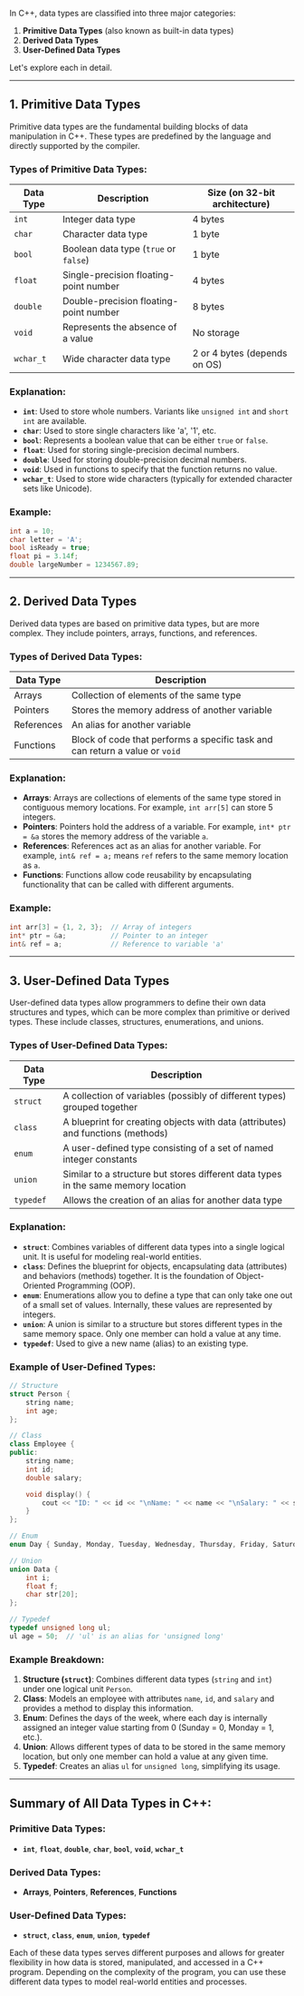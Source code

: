 In C++, data types are classified into three major categories:

1. **Primitive Data Types** (also known as built-in data types)
2. **Derived Data Types**
3. **User-Defined Data Types**

Let's explore each in detail.

---

## 1. **Primitive Data Types**

Primitive data types are the fundamental building blocks of data manipulation in C++. These types are predefined by the language and directly supported by the compiler.

### Types of Primitive Data Types:

| Data Type      | Description                               | Size (on 32-bit architecture) |
|----------------|-------------------------------------------|-------------------------------|
| `int`          | Integer data type                         | 4 bytes                       |
| `char`         | Character data type                       | 1 byte                        |
| `bool`         | Boolean data type (`true` or `false`)      | 1 byte                        |
| `float`        | Single-precision floating-point number    | 4 bytes                       |
| `double`       | Double-precision floating-point number    | 8 bytes                       |
| `void`         | Represents the absence of a value         | No storage                    |
| `wchar_t`      | Wide character data type                  | 2 or 4 bytes (depends on OS)  |

### Explanation:

- **`int`**: Used to store whole numbers. Variants like `unsigned int` and `short int` are available.
- **`char`**: Used to store single characters like 'a', '1', etc.
- **`bool`**: Represents a boolean value that can be either `true` or `false`.
- **`float`**: Used for storing single-precision decimal numbers.
- **`double`**: Used for storing double-precision decimal numbers.
- **`void`**: Used in functions to specify that the function returns no value.
- **`wchar_t`**: Used to store wide characters (typically for extended character sets like Unicode).

### Example:
```cpp
int a = 10;
char letter = 'A';
bool isReady = true;
float pi = 3.14f;
double largeNumber = 1234567.89;
```

---

## 2. **Derived Data Types**

Derived data types are based on primitive data types, but are more complex. They include pointers, arrays, functions, and references.

### Types of Derived Data Types:

| Data Type  | Description                                                                 |
|------------|-----------------------------------------------------------------------------|
| Arrays     | Collection of elements of the same type                                     |
| Pointers   | Stores the memory address of another variable                               |
| References | An alias for another variable                                               |
| Functions  | Block of code that performs a specific task and can return a value or `void` |

### Explanation:

- **Arrays**: Arrays are collections of elements of the same type stored in contiguous memory locations. For example, `int arr[5]` can store 5 integers.
- **Pointers**: Pointers hold the address of a variable. For example, `int* ptr = &a` stores the memory address of the variable `a`.
- **References**: References act as an alias for another variable. For example, `int& ref = a;` means `ref` refers to the same memory location as `a`.
- **Functions**: Functions allow code reusability by encapsulating functionality that can be called with different arguments.

### Example:
```cpp
int arr[3] = {1, 2, 3};  // Array of integers
int* ptr = &a;           // Pointer to an integer
int& ref = a;            // Reference to variable 'a'
```

---

## 3. **User-Defined Data Types**

User-defined data types allow programmers to define their own data structures and types, which can be more complex than primitive or derived types. These include classes, structures, enumerations, and unions.

### Types of User-Defined Data Types:

| Data Type     | Description                                                         |
|---------------|---------------------------------------------------------------------|
| `struct`      | A collection of variables (possibly of different types) grouped together |
| `class`       | A blueprint for creating objects with data (attributes) and functions (methods) |
| `enum`        | A user-defined type consisting of a set of named integer constants  |
| `union`       | Similar to a structure but stores different data types in the same memory location |
| `typedef`     | Allows the creation of an alias for another data type               |

### Explanation:

- **`struct`**: Combines variables of different data types into a single logical unit. It is useful for modeling real-world entities.
- **`class`**: Defines the blueprint for objects, encapsulating data (attributes) and behaviors (methods) together. It is the foundation of Object-Oriented Programming (OOP).
- **`enum`**: Enumerations allow you to define a type that can only take one out of a small set of values. Internally, these values are represented by integers.
- **`union`**: A union is similar to a structure but stores different types in the same memory space. Only one member can hold a value at any time.
- **`typedef`**: Used to give a new name (alias) to an existing type.

### Example of User-Defined Types:

```cpp
// Structure
struct Person {
    string name;
    int age;
};

// Class
class Employee {
public:
    string name;
    int id;
    double salary;

    void display() {
        cout << "ID: " << id << "\nName: " << name << "\nSalary: " << salary << endl;
    }
};

// Enum
enum Day { Sunday, Monday, Tuesday, Wednesday, Thursday, Friday, Saturday };

// Union
union Data {
    int i;
    float f;
    char str[20];
};

// Typedef
typedef unsigned long ul;
ul age = 50;  // 'ul' is an alias for 'unsigned long'
```

### Example Breakdown:

1. **Structure (`struct`)**: Combines different data types (`string` and `int`) under one logical unit `Person`.
2. **Class**: Models an employee with attributes `name`, `id`, and `salary` and provides a method to display this information.
3. **Enum**: Defines the days of the week, where each day is internally assigned an integer value starting from 0 (Sunday = 0, Monday = 1, etc.).
4. **Union**: Allows different types of data to be stored in the same memory location, but only one member can hold a value at any given time.
5. **Typedef**: Creates an alias `ul` for `unsigned long`, simplifying its usage.

---

## Summary of All Data Types in C++:

### **Primitive Data Types:**
- **`int`**, **`float`**, **`double`**, **`char`**, **`bool`**, **`void`**, **`wchar_t`**

### **Derived Data Types:**
- **Arrays**, **Pointers**, **References**, **Functions**

### **User-Defined Data Types:**
- **`struct`**, **`class`**, **`enum`**, **`union`**, **`typedef`**

Each of these data types serves different purposes and allows for greater flexibility in how data is stored, manipulated, and accessed in a C++ program. Depending on the complexity of the program, you can use these different data types to model real-world entities and processes.